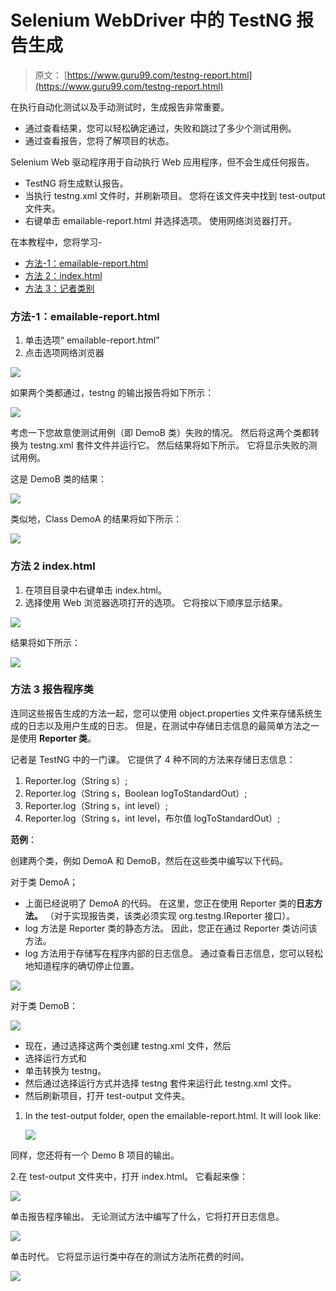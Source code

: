 # Selenium WebDriver 中的 TestNG 报告生成

> 原文： [https://www.guru99.com/testng-report.html](https://www.guru99.com/testng-report.html)

在执行自动化测试以及手动测试时，生成报告非常重要。

*   通过查看结果，您可以轻松确定通过，失败和跳过了多少个测试用例。
*   通过查看报告，您将了解项目的状态。

Selenium Web 驱动程序用于自动执行 Web 应用程序，但不会生成任何报告。

*   TestNG 将生成默认报告。
*   当执行 testng.xml 文件时，并刷新项目。 您将在该文件夹中找到 test-output 文件夹。
*   右键单击 emailable-report.html 并选择选项。 使用网络浏览器打开。

在本教程中，您将学习-

*   [方法-1：emailable-report.html](#7)
*   [方法 2：index.html](#8)
*   [方法 3：记者类别](#9)

### 方法-1：emailable-report.html

1.  单击选项“ emailable-report.html”
2.  点击选项网络浏览器

![](img/323e7f4bc280dd997c83f66dcee223a0.png)

如果两个类都通过，testng 的输出报告将如下所示：

![](img/5e8c0c647bb4e9ce9a447cf8b1a86dbc.png)

考虑一下您故意使测试用例（即 DemoB 类）失败的情况。 然后将这两个类都转换为 testng.xml 套件文件并运行它。 然后结果将如下所示。 它将显示失败的测试用例。

这是 DemoB 类的结果：

![](img/c0113e1465f5d5b2d70f59b0471044ee.png)

类似地，Class DemoA 的结果将如下所示：

![](img/d56c28e180397dfe8e700b33be265618.png)

### 方法 2 index.html

1.  在项目目录中右键单击 index.html。
2.  选择使用 Web 浏览器选项打开的选项。 它将按以下顺序显示结果。

![](img/a5db8d19abe984cd57dbe10f5630dfaf.png)

结果将如下所示：

![](img/36dbb95ad7050d56076a086deb77a47c.png)

### 方法 3 报告程序类

连同这些报告生成的方法一起，您可以使用 object.properties 文件来存储系统生成的日志以及用户生成的日志。 但是，在测试中存储日志信息的最简单方法之一是使用 **Reporter 类**。

记者是 TestNG 中的一门课。 它提供了 4 种不同的方法来存储日志信息：

1.  Reporter.log（String s）;
2.  Reporter.log（String s，Boolean logToStandardOut）;
3.  Reporter.log（String s，int level）;
4.  Reporter.log（String s，int level，布尔值 logToStandardOut）;

**范例**：

创建两个类，例如 DemoA 和 DemoB，然后在这些类中编写以下代码。

对于类 DemoA；

*   上面已经说明了 DemoA 的代码。 在这里，您正在使用 Reporter 类的**日志方法。** （对于实现报告类，该类必须实现 org.testng.IReporter 接口）。
*   log 方法是 Reporter 类的静态方法。 因此，您正在通过 Reporter 类访问该方法。
*   log 方法用于存储写在程序内部的日志信息。 通过查看日志信息，您可以轻松地知道程序的确切停止位置。

![](img/aa2b6e6f4ecf0ea807b3473a3a6c2174.png)

对于类 DemoB：

![](img/d3c7cd1a6b6039d9a90e6460813bfd48.png)

*   现在，通过选择这两个类创建 testng.xml 文件，然后
*   选择运行方式和
*   单击转换为 testng。
*   然后通过选择运行方式并选择 testng 套件来运行此 testng.xml 文件。
*   然后刷新项目，打开 test-output 文件夹。

1.  In the test-output folder, open the emailable-report.html. It will look like:

    ![](img/f5f70193dc216cc3612190f51a54c7a5.png)

同样，您还将有一个 Demo B 项目的输出。

2.在 test-output 文件夹中，打开 index.html。 它看起来像：

![](img/ce43d305f328fd57cf4c2136ecbdb072.png)

单击报告程序输出。 无论测试方法中编写了什么，它将打开日志信息。

![](img/ffd11155541060f00bd379a31173f636.png)

单击时代。 它将显示运行类中存在的测试方法所花费的时间。

![](img/091ee29739b4dff5726a9feeb0dad64f.png)